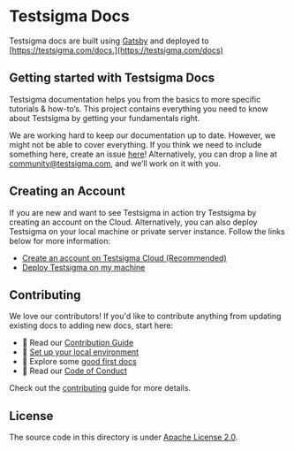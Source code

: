# **Testsigma Docs**

Testsigma docs are built using [Gatsby](https://www.gatsbyjs.com/) and deployed to [https://testsigma.com/docs.](https://testsigma.com/docs)

## **Getting started with Testsigma Docs**

Testsigma documentation helps you from the basics to more specific tutorials & how-to’s. This project contains everything you need to know about Testsigma by getting your fundamentals right.

We are working hard to keep our documentation up to date. However, we might not be able to cover everything. If you think we need to include something here, create an issue [here](https://github.com/testsigmahq/testsigma-docs/issues)! Alternatively, you can drop a line at community@testsigma.com, and we’ll work on it with you.

## **Creating an Account**

If you are new and want to see Testsigma in action try Testsigma by creating an account on the Cloud. Alternatively, you can also deploy Testsigma on your local machine or private server instance. Follow the links below for more information:

- [Create an account on Testsigma Cloud (Recommended)](https://testsigma.com/docs/getting-started/setup/testsigma-cloud/)
- [Deploy Testsigma on my machine](https://testsigma.com/docs/getting-started/setup/overview/)

## **Contributing**

We love our contributors! If you'd like to contribute anything from updating existing docs to adding new docs, start here:

- 📖 Read our [Contribution Guide](CONTRIBUTING.md)
- 🧩 [Set up your local environment](CONTRIBUTING.md#setup-for-local-development)
- 👾 Explore some [good first docs](https://github.com/testsigmahq/testsigma-docs/issues?q=is%3Aissue+is%3Aopen+label%3A%22good+first+doc%22)
- 📕 Read our [Code of Conduct](CODE_OF_CONDUCT.md)

Check out the [contributing](CONTRIBUTING.md) guide for more details.


## **License**

The source code in this directory is under [Apache License 2.0](LICENSE).
